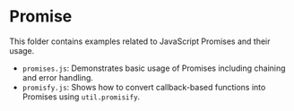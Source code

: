# Promise

This folder contains examples related to JavaScript Promises and their usage.

- `promises.js`: Demonstrates basic usage of Promises including chaining and error handling.
- `promisfy.js`: Shows how to convert callback-based functions into Promises using `util.promisify`.
